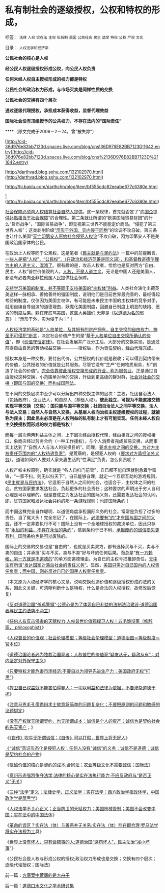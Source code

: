# 私有制社会的逐级授权，公权和特权的形成，

标签： `法律` `人权` `实在法` `主权` `私有制` `美国` `公民社会` `民主` `选举` `特权` `公权` `产权` `文化` 

目录： `人权法学和经济学`

**公民社会的核心是人权**

**经公民人权逐级授权形成公权，向公民人权负责**

**任何未经人权自主授权形成的权力都是特权**

**公民社会的政治权力形成，与市场买卖是同样性质的交换**

**公民社会的交换有四个层次**

**通过逐级代理授权，承担成本获得收益，监督代理效益**

**国际社会没有顶级授予的公共权力，不存在法内的“国际责任”**

****（原文完成于2009－2－24，曾“被失踪”）

[http://cid-36d976e82bb7123d.spaces.live.com/blog/cns!36D976E82BB7123D!1642.entry](http://cid-36d976e82bb7123d.spaces.live.com/blog/cns%2136D976E82BB7123D%211642.entry)

[http://darthvad.blog.sohu.com/132102970.html](http://darthvad.blog.sohu.com/132102970.html)

[http://hi.baidu.com/darthchn/blog/item/bf555cdc82eeabe677c6380e.html

](http://hi.baidu.com/darthchn/blog/item/bf555cdc82eeabe677c6380e.html)

[社会保障必须向人权结算社会自然人提供](../../../2009/2/22/社会保障必须以自然人为基础对象发放.md)。这一条规律，首先就否定了“[向国企提供补贴相当于社会保障](../../../2009/8/9/单位是特权体制内的中国人的灵魂.md)”的合理性。第二条就让所谓的“欧美国际贸易财团”的什么“货币战争”，“国际贸易战争”，即无视第三世界不能能定价商品，“侵犯了第三世界人权”；这类剥削阶级[“示形于外国，实内侵于同胞](../../../2009/7/16/自我标榜的最爱国成了左派特权通行证.md)”的论调不攻自破。第三条也让什么美国“[灭亡印第安人原始社会侵犯人权论](../../../2009/7/6/印第安传统文化在文明冲突中的节节抵抗中败退.md)”不攻自破，因为印第安人不是美国政治国家体的公民。



在政治上人权等同于公民权。这是笔者《[民主就是与民约法](../../../2007/9/30/民主就是与民约法；法律并不是道德的上层建筑.md)》一篇中的前提断言。[一些人是把“人权”，“公民权”，（在政治和经济范筹是同义词），和基督教道德伦理为主的人道主义，混淆了](../../../2009/2/24/得民心者得天下之“人权，公民权和人道主义”.md)。很有趣的是，攻击人权者，恰恰也是反对西方“自由、民主、人权”普世价值观的人。[人权，不是人道主义](../../../2010/5/18/为什么美国不会搞单边主义.md)，无论是中国人还是美国人，都没有必要向亚非拉他国人民提供社会保障。

[支持学习美国的制度，并不等同于支持美国的“主权体”利益](../../../2010/7/10/采纳最先进的制度是中华民族自已的利益.md)。人类社会演化出荷英美这样一脉相承、善始善终的强国制度，说明他们是目前世界最完善的，最经得起考验的制度。仅仅因为美国主权体，有可能是未来民主中国的主权体的竞争对手，就用自编自导自演的道德理由，妖魔化美国制度，回避自已制度上明显的缺陷、恶劣的制度后果。躲在床底骂美国，这些大英雄们,无非是《[以道德为名的邪恶](../../../2008/6/3/道德啊，世间邪恶，均以汝为名！.md)》！“示形于外，实为侵于内！”！

[人权经济学的基础是“人权单位，及其拥有的财产拥有，自主交换的自由权力，神圣不可侵犯”断言](../../../2009/10/17/人的利益包括所有排他的权益.md)，决定社会价值产生的是“[基于人权单位自由交换所确认的价值](../../../2010/7/4/民主就是把消费权归还国民.md)”，即《[价值守恒定律](../../../2008/8/25/价值守恒定律：交换决定价值，政府采购与泡沫GDP.md)》。在社会发展并广泛分工后，大部分的交换实现，是通过前提自由自愿的劳动权益交换————授权后，[作为责任契约，经由代理完成](../../../2010/7/31/诚信的价值的核心就是契约的成本.md)。

授权本身是一种交换，要付出代价，公共授权的代价就是税收；可以得到契约带来的价值，公共授权的价值就是公共服务。尽管它没有“生产”任何物质用具，却“创造了社会的价值”。[完全依靠彼此授权交换形成的行业，称为服务业](../../../2009/11/23/市场经济和服务业成长的生产力条件.md)。正是通过自由授权这种交换，小范围单对单的交换，升级到更高级的群对群，[社会对社会的交换（即国与国的交换）而构成国际法](../../../2009/11/30/不懂国际法和战争法则，让中国吃尽苦头.md)。



在不同的交换层次中至少可以分解出四种交换主体的层次：主权，社团自治法人（包括政府），企业法人，和自然人（基础人权）。**彼此独立，可视为不能直接交错实现平等交换（交易）：国只能与国平等交换；社团自治法人之间平等交换，法人与法人交易；自然人与自然人交换。从基层人权向治权主权逐级授权的过程，就被称为民主；因此民主必须是在人权利益的私有制上才有可能实现。任何未经人权自主交换授权而形成的权力都是特权！**

而每一层次两两利益主体之间，上下层次经由授权代理，经由相互之间的授权接口，象商店经过劳务合约（一种工作援权），与个人消费者完成贸易交换，从而事实上达到了“自然人人与法人的交换目的”。同理，[要求主权之间的交换，为对方主权责任范围内的“人权待遇负责”](../../../2009/2/25/企业破产之&quot;人道主义，国道主义，老板道主义关系&quot;.md)，是荒唐的，是侵犯人权的（[要求对方承担法外义务](../../../2009/11/5/没有天生的原罪，没有天生的原债.md)）。道理如同外人要对人家夫妻生活的“性满足”负责，怎么负责呢？

人权产权主权原则，确实就是
“各人自扫门前雪”，自已都不能自理就别急着学雷锋，“一家不扫，则无以扫天下”。自已能够自理，就定一个互帮互助的游戏规则，《[民主就是与民约法](../../../2007/9/30/民主就是与民约法；法律并不是道德的上层建筑.md)》。它适用于自然人之间的社会，也适合于，主权体之间的社会。贫穷国家要求发达社会，负起更多的社会责任；这种要求的声明出于穷人自利心理是可以理解的。但是要成立为发达社会的国际义务，还需要发达社会的认同，即，贫穷国家和发达社会共约的那一条游戏规则；也即国际条约！



而中国这样完全自作聪明、以道德角度承担国际义务的社会，常常是负担了过多的责任，当了冤大头！完全忘记了，在国际上，[必须要有“约”才有国与国之间的义务](../../../2009/4/7/谁主张谁维护的现代国际法；海洋法的利益声明.md)，还不一定非要执行不可！国际上没有一个全地球授权的裁决单位，因此只存在“[永恒的利益，不存在永恒的条约](http://darthvad.blog.163.com/blog/static/53399470201061493946107/)”，感到条约于已不利，[承担废约的诚信损失更有利，国际条约也是可以废除的](../../../2010/7/31/诚信是契约社会的产物;任何人没有“诚信”的义务.md)。

国际上的交易的交易也是“自由的”，也就是买卖双方，都有选择买与不买，卖与不卖的自由；并承担“买与不买，卖与不卖”好与坏的任何后果。而总是“[有一方赖帐，另一方就是不道德的](../../../2010/1/29/为什么诚信守约是普适价值观的公平标准.md)”的单方面道德理由，为自已的主权亏损推卸责任，[无中生有所谓“发达国家对落后社会的责任义务”](http://blog.sina.com.cn/s/blog_5563a64d0100bfeb.html)。显然，[美国只需对自已国内的人权责任负责；而中国，则必须对自已的国民人权责任负责](../../../2010/7/9/人民币汇率是中国的主权，贸易保护是美国的主权.md)。



（本文原为人权经济学的核心文章，说明交换创造价值和逐级授权形成约法的关系，因此文关键，可清晰判断什么是特权，什么是合法的人权授权，故修改后恢复）

《[反对道德治国“杀鸡警猴”;公德心是为了体现自已利益的法制法治建设;道德治国者与民主约法势不两立](../../../2010/7/28/为什么要反对“杀鸡警猴”“借汝之头安众之心”？.md)》

《[任何人有反击侵害的天赋权力;人权普世价值观捍卫人权！五毛诡辩家（修辞家，
philosophist）](../../../2010/7/29/任何人有反击侵害的天赋权力.md)》

《[人权普世的价值观；社会伦理模型；等级社会伦理模型：道德治国＝等级制度＝官本位](../../../2010/7/29/人权普世的价值观在于捍卫自已的权益.md)》

《[道德治国论者必为独裁治国观者；人权普世的价值观“疑友从无，疑敌从有”；对内坚定对外保守主义](../../../2010/7/29/没有共同利益，请不要急忙以身相许！.md)》

《[只要特权才能危害市场经济;不要自以为领导先进生产力；美国政府无权“打黑”](../../../2010/7/29/只有特权才能危害市场经济.md)》

《[捍卫自已权益就不能害怕得罪人；一切以利益和法律为依据，不要渗杂道德干扰](../../../2010/7/29/捍卫自已权益就不能害怕得罪人.md)》

《[注意马恩毛孔儒诡辩术士故意将简单的问题复杂化；不要把原则的问题和敏感的议题绑定](../../../2010/7/29/诡辩术是傻逼“怀才不遇”的“技术”.md)》

《[没有产权就无所谓契约，也无所谓成本；诚信是个人的资产；诚信也是契约社会的先天资产](../../../2010/7/31/诚信是个人资产而非先天的道德义务；.md)；》

《[《自传》吹牛无所谓诚信；《自传》可以打假，世界上将无好人](../../../2010/7/31/“打倒唐骏《自传》”的“正义感”有多无聊？.md)》

[《“诚信”意识形态化是侵犯人权；任何人没有“诚信”的义务；诚信不是道德；诚信是契约社会的产物](../../../2010/7/31/诚信是契约社会的产物;任何人没有“诚信”的义务.md)》

《[信诚价值的核心是契约的成本;合同法；农业等级文化不需要诚信；国际法](../../../2010/7/31/诚信的价值的核心就是契约的成本.md)》

《[意识形态强烈争夺法学;法律的核心是实在法执行能力;不应反政府与“是否正义”无关](../../../2010/7/31/法律的内涵是实在法，核心是执行能力.md)》

《[三种“法学”定义；法律史学，正义法学；实在法学；西方政治学指政体学，中国政治学是厚黑学](../../../2010/7/31/西方政治学指政体学，东方政治学是厚黑学.md)》

《[人权法学不关心正义；正当防卫的天赋权力；美国枪械管制；美国不会改变中国；实在法中的中国法体](../../../2010/8/1/人权法学并不关心“正义”;美国人权法则和枪械管制.md)》

《[革命的误区？实在法（体）与善恶并无关系;实在法（体）存在即合理;罗马法学将实在法视为工](../../../2010/8/1/实在法（体）与善恶无关及革命的误区.md)具》

《[世界上没有坏人，只有做错事的人;道德治国“惩罚坏人”，民主法治“减小坏事](../../../2010/8/6/方唐案中荒唐的是方舟子.md)”》

《公民社会是人权与形成公权的授权;政治权力形成也是交换；交换有四个层次；逐级代理授权；国际法》

前一篇：[方唐案中荒唐的是方舟子](../../../2010/8/6/方唐案中荒唐的是方舟子.md)

后一篇：[道德口水文化之学术研讨集](../../../2010/8/6/道德口水文化之学术研讨集.md)